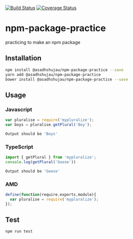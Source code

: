 [![Build Status](https://travis-ci.org/asadhshujau/npm-package-practice.svg?branch=master)](https://travis-ci.org/asadhshujau/npm-package-practice)
[![Coverage Status](https://coveralls.io/repos/github/asadhshujau/npm-package-practice/badge.svg?branch=master)](https://coveralls.io/github/asadhshujau/npm-package-practice?branch=master)
# npm-package-practice
practicing to make an npm package

## Installation
```sh
npm install @asadhshujau/npm-package-practice --save
yarn add @asadhshujau/npm-package-practice
bower install @asadhshujau/npm-package-practice --save
```
## Usage
### Javascript
```javascript
var pluralise = require('mypluralize');
var boys = pluralise.getPlural('Boy');
```
```sh
Output should be 'Boys'
```
### TypeScript
```typescript
import { getPlural } from 'mypluralize';
console.log(getPlural('Goose'))
```
```sh
Output should be 'Geese'
```
### AMD
```javascript
define(function(require,exports,module){
  var pluralise = require('mypluralize');
});
```
## Test
```sh
npm run test
```
